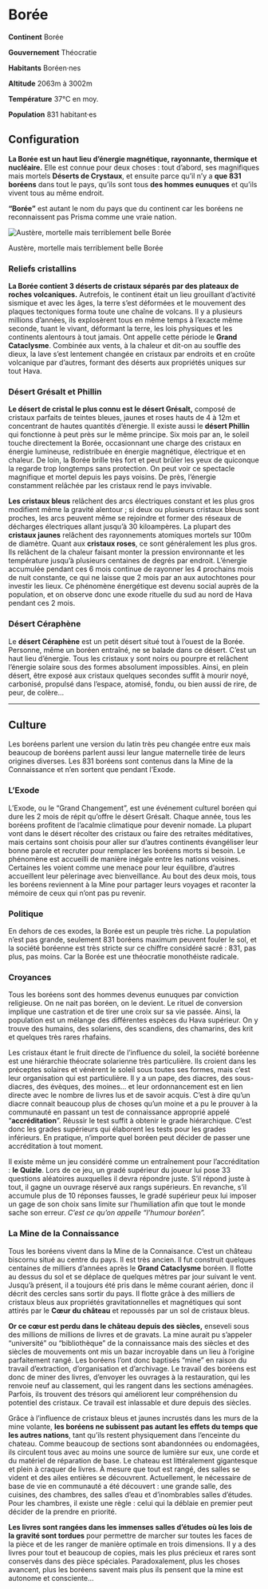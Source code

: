 # Borée

**Continent** Borée

**Gouvernement** Théocratie

**Habitants** Boréen·nes

**Altitude** 2063m à 3002m

**Température** 37°C en moy.

**Population** 831 habitant·es

## Configuration

**La Borée est un haut lieu d’énergie magnétique, rayonnante, thermique et nucléaire.** Elle est connue pour deux choses : tout d’abord, ses magnifiques mais mortels **Déserts de Crystaux**, et ensuite parce qu’il n’y a **que 831 boréens** dans tout le pays, qu’ils sont tous **des hommes eunuques** et qu’ils vivent tous au même endroit.

**“Borée”** est autant le nom du pays que du continent car les boréens ne reconnaissent pas Prisma comme une vraie nation.

![Austère, mortelle mais terriblement belle Borée](https://s3-us-west-2.amazonaws.com/secure.notion-static.com/7cdb8552-724f-4c7d-a040-381dd6885ce1/map\_boree.png)

Austère, mortelle mais terriblement belle Borée

### Reliefs cristallins

**La Borée contient 3 déserts de cristaux séparés par des plateaux de roches volcaniques.** Autrefois, le continent était un lieu grouillant d’activité sismique et avec les âges, la terre s’est déformées et le mouvement des plaques tectoniques forma toute une chaîne de volcans. Il y a plusieurs millions d’années, ils explosèrent tous en même temps à l’exacte même seconde, tuant le vivant, déformant la terre, les lois physiques et les continents alentours à tout jamais. Ont appelle cette période le **Grand** **Cataclysme**. Combinée aux vents, à la chaleur et dit-on au souffle des dieux, la lave s’est lentement changée en cristaux par endroits et en croûte volcanique par d’autres, formant des déserts aux propriétés uniques sur tout Hava.

### Désert Grésalt et Phillin

**Le désert de cristal le plus connu est le désert Grésalt,** composé de cristaux parfaits de teintes bleues, jaunes et roses hauts de 4 à 12m et concentrant de hautes quantités d’énergie. Il existe aussi le **désert Phillin** qui fonctionne à peut près sur le même principe. Six mois par an, le soleil touche directement la Borée, occasionnant une charge des cristaux en énergie lumineuse, redistribuée en énergie magnétique, électrique et en chaleur. De loin, la Borée brille très fort et peut brûler les yeux de quiconque la regarde trop longtemps sans protection. On peut voir ce spectacle magnifique et mortel depuis les pays voisins. De près, l’énergie constamment relâchée par les cristaux rend le pays invivable.

**Les cristaux bleus** relâchent des arcs électriques constant et les plus gros modifient même la gravité alentour ; si deux ou plusieurs cristaux bleus sont proches, les arcs peuvent même se rejoindre et former des réseaux de décharges électriques allant jusqu’à 30 kiloampères. La plupart des **cristaux jaunes** relâchent des rayonnements atomiques mortels sur 100m de diamètre. Quant aux **cristaux roses**, ce sont généralement les plus gros. Ils relâchent de la chaleur faisant monter la pression environnante et les température jusqu’à plusieurs centaines de degrés par endroit. L’énergie accumulée pendant ces 6 mois continue de rayonner les 4 prochains mois de nuit constante, ce qui ne laisse que 2 mois par an aux autochtones pour investir les lieux. Ce phénomène énergétique est devenu social auprès de la population, et on observe donc une exode rituelle du sud au nord de Hava pendant ces 2 mois.

### Désert Céraphène

Le **désert Céraphène** est un petit désert situé tout à l’ouest de la Borée. Personne, même un boréen entraîné, ne se balade dans ce désert. C’est un haut lieu d’énergie. Tous les cristaux y sont noirs ou pourpre et relâchent l’énergie solaire sous des formes absolument impossibles. Ainsi, en plein désert, être exposé aux cristaux quelques secondes suffit à mourir noyé, carbonisé, propulsé dans l’espace, atomisé, fondu, ou bien aussi de rire, de peur, de colère...

***

## Culture

Les boréens parlent une version du latin très peu changée entre eux mais beaucoup de boréens parlent aussi leur langue maternelle tirée de leurs origines diverses. Les 831 boréens sont contenus dans la Mine de la Connaissance et n’en sortent que pendant l’Exode.

### L’Exode

L’Exode, ou le “Grand Changement”, est une événement culturel boréen qui dure les 2 mois de répit qu’offre le désert Grésalt. Chaque année, tous les boréens profitent de l’acalmie climatique pour devenir nomade. La plupart vont dans le désert récolter des cristaux ou faire des retraites méditatives, mais certains sont choisis pour aller sur d’autres continents évangéliser leur bonne parole et recruter pour remplacer les boréens morts si besoin. Le phénomène est accueilli de manière inégale entre les nations voisines. Certaines les voient comme une menace pour leur équilibre, d’autres accueillent leur pèlerinage avec bienveillance. Au bout des deux mois, tous les boréens reviennent à la Mine pour partager leurs voyages et raconter la mémoire de ceux qui n’ont pas pu revenir.

### Politique

En dehors de ces exodes, la Borée est un peuple très riche. La population n’est pas grande, seulement 831 boréens maximum peuvent fouler le sol, et la société boréenne est très stricte sur ce chiffre considéré sacré : 831, pas plus, pas moins. Car la Borée est une théocratie monothéiste radicale.

### Croyances

Tous les boréens sont des hommes devenus eunuques par conviction religieuse. On ne nait pas boréen, on le devient. Le rituel de conversion implique une castration et de tirer une croix sur sa vie passée. Ainsi, la population est un mélange des différentes espèces du Hava supérieur. On y trouve des humains, des solariens, des scandiens, des chamarins, des krit et quelques très rares rhafains.

Les cristaux étant le fruit directe de l’influence du soleil, la société boréenne est une hiérarchie théocrate solarienne très particulière. Ils croient dans les préceptes solaires et vénèrent le soleil sous toutes ses formes, mais c’est leur organisation qui est particulière. Il y a un pape, des diacres, des sous-diacres, des évèques, des moines... et leur ordonnancement est en lien directe avec le nombre de livres lus et de savoir acquis. C’est à dire qu’un diacre connait beaucoup plus de choses qu’un moine et a pu le prouver à la communauté en passant un test de connaissance approprié appelé “**accréditation**”. Réussir le test suffit à obtenir le grade hiérarchique. C’est donc les grades supérieurs qui élaborent les tests pour les grades inférieurs. En pratique, n’importe quel boréen peut décider de passer une accréditation à tout moment.

Il existe même un jeu considéré comme un entraînement pour l’accréditation : **le Quizle**. Lors de ce jeu, un gradé supérieur du joueur lui pose 33 questions aléatoires auxquelles il devra répondre juste. S’il répond juste à tout, il gagne un ouvrage réservé aux rangs supérieurs. En revanche, s’il accumule plus de 10 réponses fausses, le gradé supérieur peux lui imposer un gage de son choix sans limite sur l’humiliation afin que tout le monde sache son erreur. _C’est ce qu’on appelle “l’humour boréen”._

### La Mine de la Connaissance

Tous les boréens vivent dans la Mine de la Connaisance. C’est un château biscornu situé au centre du pays. Il est très ancien. Il fut construit quelques centaines de milliers d’années après le **Grand** **Cataclysme** boréen. Il flotte au dessus du sol et se déplace de quelques mètres par jour suivant le vent. Jusqu’à présent, il a toujours été pris dans le même courant aérien, donc il décrit des cercles sans sortir du pays. Il flotte grâce à des milliers de cristaux bleus aux propriétés gravitationnelles et magnétiques qui sont attirés par le **Cœur du château** et repoussés par un sol de cristaux bleus.

**Or ce cœur est perdu dans le château depuis des siècles,** enseveli sous des millions de millions de livres et de gravats. La mine aurait pu s’appeler “université” ou “bibliothèque” de la connaissance mais des siècles et des siècles de mouvements ont mis un bazar incroyable dans un lieu à l’origine parfaitement rangé. Les boréens l’ont donc baptisés “mine” en raison du travail d’extraction, d’organisation et d’archivage. Le travail des boréens est donc de miner des livres, d’envoyer les ouvrages à la restauration, qui les renvoie neuf au classement, qui les rangent dans les sections aménagées. Parfois, ils trouvent des trésors qui améliorent leur compréhension du potentiel des cristaux. Ce travail est inlassable et dure depuis des siècles.

Grâce à l’influence de cristaux bleus et jaunes incrustés dans les murs de la mine volante, **les boréens ne subissent pas autant les effets du temps que les autres nations**, tant qu’ils restent physiquement dans l’enceinte du chateau. Comme beaucoup de sections sont abandonnées ou endomagées, ils circulent tous avec au moins une source de lumière sur eux, une corde et du matériel de réparation de base. Le chateau est littéralement gigantesque et plein à craquer de livres. À mesure que tout est rangé, des salles se vident et des ailes entières se découvrent. Actuellement, le nécessaire de base de vie en communauté a été découvert : une grande salle, des cuisines, des chambres, des salles d’eau et d’inombrables salles d’études. Pour les chambres, il existe une règle : celui qui la déblaie en premier peut décider de la prendre en priorité.

**Les livres sont rangées dans les immenses salles d’études où les lois de la gravité sont tordues** pour permettre de marcher sur toutes les faces de la pièce et de les ranger de manière optimale en trois dimensions. Il y a des livres pour tout et beaucoup de copies, mais les plus précieux et rares sont conservés dans des pièce spéciales. Paradoxalement, plus les choses avancent, plus les boréens savent mais plus ils pensent que la mine est autonome et consciente...
